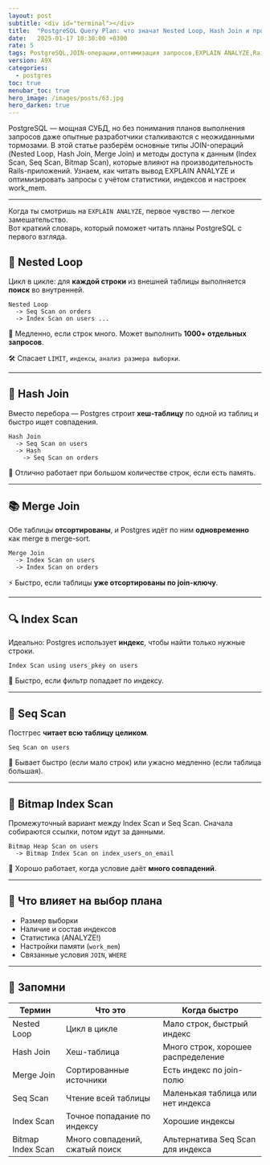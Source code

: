 ```yaml
---
layout: post
subtitle: <div id="terminal"></div>
title:  "PostgreSQL Query Plan: что значат Nested Loop, Hash Join и прочие страшные слова"
date:   2025-01-17 10:30:00 +0300
rate: 5
tags: PostgreSQL,JOIN-операции,оптимизация запросов,EXPLAIN ANALYZE,Rails,индексы
version: A9X
categories:
  - postgres
toc: true
menubar_toc: true
hero_image: /images/posts/63.jpg
hero_darken: true
---
```

PostgreSQL — мощная СУБД, но без понимания планов выполнения запросов даже опытные разработчики сталкиваются с неожиданными тормозами. В этой статье разберём основные типы JOIN-операций (Nested Loop, Hash Join, Merge Join) и методы доступа к данным (Index Scan, Seq Scan, Bitmap Scan), которые влияют на производительность Rails-приложений. Узнаем, как читать вывод EXPLAIN ANALYZE и оптимизировать запросы с учётом статистики, индексов и настроек work_mem.

---
Когда ты смотришь на `EXPLAIN ANALYZE`, первое чувство — легкое замешательство.  
Вот краткий словарь, который поможет читать планы PostgreSQL с первого взгляда.

## 🔁 Nested Loop

Цикл в цикле: для **каждой строки** из внешней таблицы выполняется **поиск** во внутренней.

```text
Nested Loop
  -> Seq Scan on orders
  -> Index Scan on users ...
````

🚨 Медленно, если строк много. Может выполнить **1000+ отдельных запросов**.

🛠 Спасает `LIMIT`, `индексы`, `анализ размера выборки`.

---

## 🧠 Hash Join

Вместо перебора — Postgres строит **хеш-таблицу** по одной из таблиц и быстро ищет совпадения.

```text
Hash Join
  -> Seq Scan on users
  -> Hash
    -> Seq Scan on orders
```

📌 Отлично работает при большом количестве строк, если есть память.

---

## 📚 Merge Join

Обе таблицы **отсортированы**, и Postgres идёт по ним **одновременно** как merge в merge-sort.

```text
Merge Join
  -> Index Scan on users
  -> Index Scan on orders
```

⚡ Быстро, если таблицы **уже отсортированы по join-ключу**.

---

## 🔍 Index Scan

Идеально: Postgres использует **индекс**, чтобы найти только нужные строки.

```text
Index Scan using users_pkey on users
```

📌 Быстро, если фильтр попадает по индексу.

---

## 👣 Seq Scan

Постгрес **читает всю таблицу целиком**.

```text
Seq Scan on users
```

🚨 Бывает быстро (если мало строк) или ужасно медленно (если таблица большая).

---

## 🧮 Bitmap Index Scan

Промежуточный вариант между Index Scan и Seq Scan. Сначала собираются ссылки, потом идут за данными.

```text
Bitmap Heap Scan on users
  -> Bitmap Index Scan on index_users_on_email
```

📌 Хорошо работает, когда условие даёт **много совпадений**.

---

## 🧰 Что влияет на выбор плана

* Размер выборки
* Наличие и состав индексов
* Статистика (ANALYZE!)
* Настройки памяти (`work_mem`)
* Связанные условия `JOIN`, `WHERE`

---

## 🧭 Запомни

| Термин            | Что это                        | Когда быстро                       |
| ----------------- | ------------------------------ | ---------------------------------- |
| Nested Loop       | Цикл в цикле                   | Мало строк, быстрый индекс         |
| Hash Join         | Хеш-таблица                    | Много строк, хорошее распределение |
| Merge Join        | Сортированные источники        | Есть индекс по join-полю           |
| Seq Scan          | Чтение всей таблицы            | Маленькая таблица или нет индекса  |
| Index Scan        | Точное попадание по индексу    | Хорошие индексы                    |
| Bitmap Index Scan | Много совпадений, сжатый поиск | Альтернатива Seq Scan для индекса  |
